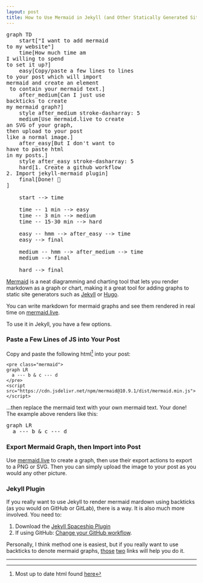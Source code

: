 ```yaml
---
layout: post
title: How to Use Mermaid in Jekyll (and Other Statically Generated Sites)
---
```


<pre class="mermaid">
graph TD
    start["I want to add mermaid<br>to my website"]
    time[How much time am<br>I willing to spend<br>to set it up?]
    easy[Copy/paste a few lines to lines<br>to your post which will import<br>mermaid and create an element<br> to contain your mermaid text.]
    after_medium[Can I just use<br>backticks to create<br>my mermaid graph?]
    style after_medium stroke-dasharray: 5
    medium[Use mermaid.live to create<br>an SVG of your graph,<br>then upload to your post<br>like a normal image.]
    after_easy[But I don't want to<br>have to paste html<br>in my posts.]
    style after_easy stroke-dasharray: 5
    hard[1. Create a github workflow<br>2. Import jekyll-mermaid plugin]
    final[Done! 👏<br>]

    start --> time

    time -- 1 min --> easy
    time -- 3 min --> medium
    time -- 15-30 min --> hard

    easy -- hmm --> after_easy --> time
    easy --> final

    medium -- hmm --> after_medium --> time
    medium --> final

    hard --> final
</pre>

[Mermaid](https://mermaid.js.org/) is a neat diagramming and charting tool that lets you render markdown as a graph or chart, making it a great tool for adding graphs to static site generators such as [Jekyll](https://jekyllrb.com/) or [Hugo](https://gohugo.io/). 

You can write markdown for mermaid graphs and see them rendered in real time on [mermaid.live](https://mermaid.live).

To use it in Jekyll, you have a few options.

### Paste a Few Lines of JS into Your Post

Copy and paste the following html[^1] into your post: 


```
<pre class="mermaid">
graph LR
  a --- b & c --- d
</pre>
<script src="https://cdn.jsdelivr.net/npm/mermaid@10.9.1/dist/mermaid.min.js"></script>
```

...then replace the mermaid text with your own mermaid text. Your done! The example above renders like this:

<pre class="mermaid">
graph LR
  a --- b & c --- d
</pre>

### Export Mermaid Graph, then Import into Post

Use [mermaid.live](https://mermaid.live) to create a graph, then use their export actions to export to a PNG or SVG. Then you can simply upload the image to your post as you would any other picture.

### Jekyll Plugin
If you really want to use Jekyll to render mermaid mardown using backticks (as you would on GitHub or GitLab), there is a way. It is also much more involved. You need to:

1. Download the [Jekyll Spaceship Plugin](https://github.com/jeffreytse/jekyll-spaceship?tab=readme-ov-file#installation)
2. If using GitHub: [Change your GitHub workflow](https://carsonboden.com/Programming/Jekyll-Pages#github-pages).

Personally, I think method one is easiest, but if you really want to use backticks to denote mermaid graphs, [those](https://github.com/jeffreytse/jekyll-spaceship?tab=readme-ov-file#installation) [two](https://carsonboden.com/Programming/Jekyll-Pages#github-pages) links will help you do it.

---

[^1]: Most up to date html found [here](https://www.jsdelivr.com/package/npm/mermaid)

<script src="https://cdn.jsdelivr.net/npm/mermaid@10.9.1/dist/mermaid.min.js"></script>